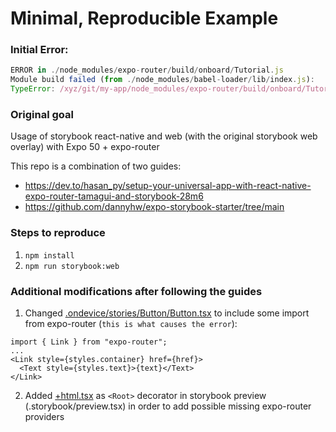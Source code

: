 # Minimal, Reproducible Example

### Initial Error:

```javascript
ERROR in ./node_modules/expo-router/build/onboard/Tutorial.js
Module build failed (from ./node_modules/babel-loader/lib/index.js):
TypeError: /xyz/git/my-app/node_modules/expo-router/build/onboard/Tutorial.js: Expected `fromDir` to be of type `string`, got `undefined`
```

### Original goal

Usage of storybook react-native and web (with the original storybook web overlay) with Expo 50 + expo-router

This repo is a combination of two guides:

- https://dev.to/hasan_py/setup-your-universal-app-with-react-native-expo-router-tamagui-and-storybook-28m6
- https://github.com/dannyhw/expo-storybook-starter/tree/main

### Steps to reproduce

1. `npm install`
2. `npm run storybook:web`

### Additional modifications after following the guides

1. Changed [.ondevice/stories/Button/Button.tsx](.ondevice/stories/Button/Button.tsx) to include some import from expo-router (`this is what causes the error`):

```tsx
import { Link } from "expo-router";
...
<Link style={styles.container} href={href}>
  <Text style={styles.text}>{text}</Text>
</Link>
```

2. Added [+html.tsx](app/+html.tsx) as `<Root>` decorator in storybook preview (.storybook/preview.tsx) in order to add possible missing expo-router providers
